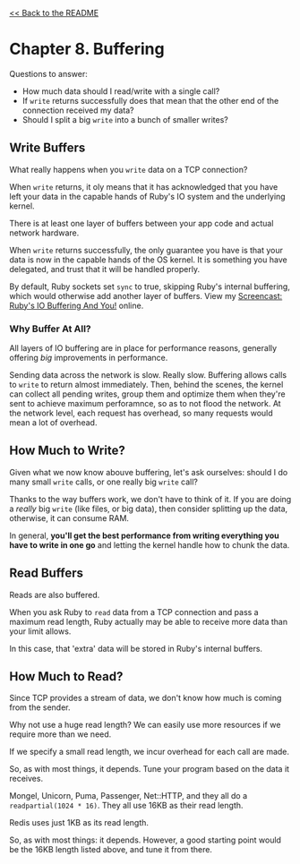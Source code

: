 [&lt;&lt; Back to the README](README.md)

# Chapter 8. Buffering

Questions to answer:

* How much data should I read/write with a single call?
* If `write` returns successfully does that mean that the other end of the
  connection received my data?
* Should I split a big `write` into a bunch of smaller writes?

## Write Buffers

What really happens when you `write` data on a TCP connection?

When `write` returns, it oly means that it has acknowledged that you have left
your data in the capable hands of Ruby's IO system and the underlying kernel.

There is at least one layer of buffers between your app code and actual network
hardware.

When `write` returns successfully, the only guarantee you have is that your
data is now in the capable hands of the OS kernel. It is something you have
delegated, and trust that it will be handled properly.

By default, Ruby sockets set `sync` to true, skipping Ruby's internal
buffering, which would otherwise add another layer of buffers. View my 
[Screencast: Ruby's IO Buffering And You!](http://www.jstorimer.com/blogs/workingwithcode/7766075-screencast-rubys-io-buffering-and-you) online.

### Why Buffer At All?

All layers of IO buffering are in place for performance reasons, generally
offering *big* improvements in performance.

Sending data across the network is slow. Really slow. Buffering allows calls to
`write` to return almost immediately. Then, behind the scenes, the kernel can
collect all pending writes, group them and optimize them when they're sent to
achieve maximum perforamnce, so as to not flood the network. At the network
level, each request has overhead, so many requests would mean a lot of overhead.

## How Much to Write?

Given what we now know abouve buffering, let's ask ourselves: should I do many
small `write` calls, or one really big `write` call?

Thanks to the way buffers work, we don't have to think of it. If you are doing
a *really* big `write` (like files, or big data), then consider splitting up
the data, otherwise, it can consume RAM.

In general, **you'll get the best performance from writing everything you have
to write in one go** and letting the kernel handle how to chunk the data.

## Read Buffers

Reads are also buffered.

When you ask Ruby to `read` data from a TCP connection and pass a maximum read
length, Ruby actually may be able to receive more data than your limit allows.

In this case, that 'extra' data will be stored in Ruby's internal buffers.

## How Much to Read?

Since TCP provides a stream of data, we don't know how much is coming from the
sender. 

Why not use a huge read length? We can easily use more resources if we require
more than we need.

If we specify a small read length, we incur overhead for each call are made.

So, as with most things, it depends. Tune your program based on the data it
receives.

Mongel, Unicorn, Puma, Passenger, Net::HTTP, and they all do a
`readpartial(1024 * 16)`. They all use 16KB as their read length.

Redis uses just 1KB as its read length.

So, as with most things: it depends. However, a good starting point would be
the 16KB length listed above, and tune it from there.
